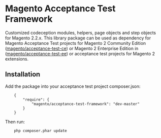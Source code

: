 # Magento Acceptance Test Framework

Customized codeception modules, helpers, page objects and step objects for Magento 2.2.x. This library package can be used as dependency for Magento Acceptance Test projects for Magento 2 Community Edition ([magento/acceptance-test-ce](https://github.com/magento-pangolin/acceptance-test-ce/)) or Magento 2 Enterprise Edition in ([magento/acceptance-test-ee](https://github.com/magento-pangolin/acceptance-test-ee/)) or acceptance test projects for Magento 2 extensions.

## Installation
Add the package into your acceptance test project composer.json:
```
    {
        "require": {
            "magento/acceptance-test-framework": "dev-master"
        }
    }
```
Then run:
```
    php composer.phar update
```
